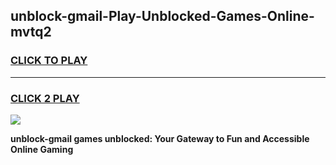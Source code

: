 
## unblock-gmail-Play-Unblocked-Games-Online-mvtq2
<h3>
<a href="https://premium76.site?title=unblock-gmail&ref=25A">CLICK TO PLAY</a></h3>
<hr>

<h3>
<a href="https://premium76.site?title=unblock-gmail&ref=25A">CLICK 2 PLAY</a>
  
</h3>

<a href="https://premium76.site?title=unblock-gmail&ref=25A"><img src="https://clearcache.store/games.png"></a>


**unblock-gmail games unblocked: Your Gateway to Fun and Accessible Online Gaming**
